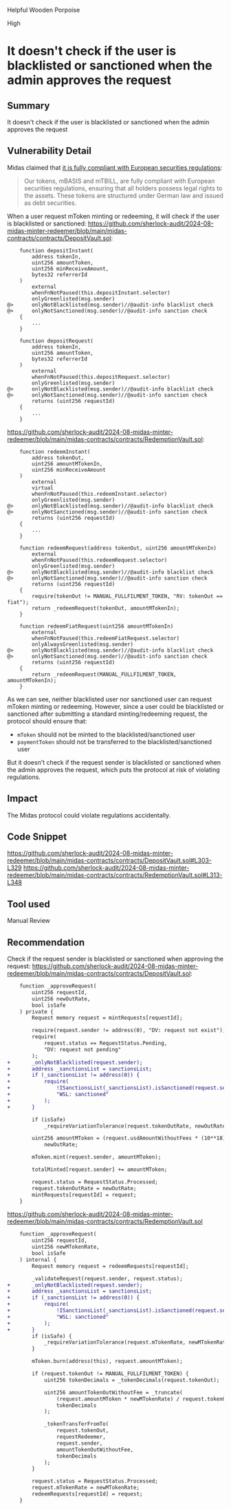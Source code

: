 Helpful Wooden Porpoise

High

# It doesn't check if the user is blacklisted or sanctioned when the admin approves the request

## Summary
It doesn't check if the user is blacklisted or sanctioned when the admin approves the request
## Vulnerability Detail
Midas claimed that [it is fully compliant with European securities regulations](https://docs.midas.app/#regulatory-compliance):  
> Our tokens, mBASIS and mTBILL, are fully compliant with European securities regulations, ensuring that all holders possess legal rights to the assets. These tokens are structured under German law and issued as debt securities.  

When a user request mToken minting or redeeming, it will check if the user is blacklisted or sanctioned:
https://github.com/sherlock-audit/2024-08-midas-minter-redeemer/blob/main/midas-contracts/contracts/DepositVault.sol:
```solidity
    function depositInstant(
        address tokenIn,
        uint256 amountToken,
        uint256 minReceiveAmount,
        bytes32 referrerId
    )
        external
        whenFnNotPaused(this.depositInstant.selector)
        onlyGreenlisted(msg.sender)
@>      onlyNotBlacklisted(msg.sender)//@audit-info blacklist check
@>      onlyNotSanctioned(msg.sender)//@audit-info sanction check
    {
        ...
    }

    function depositRequest(
        address tokenIn,
        uint256 amountToken,
        bytes32 referrerId
    )
        external
        whenFnNotPaused(this.depositRequest.selector)
        onlyGreenlisted(msg.sender)
@>      onlyNotBlacklisted(msg.sender)//@audit-info blacklist check
@>      onlyNotSanctioned(msg.sender)//@audit-info sanction check
        returns (uint256 requestId)
    {
        ...
    }
```
https://github.com/sherlock-audit/2024-08-midas-minter-redeemer/blob/main/midas-contracts/contracts/RedemptionVault.sol:
```solidity
    function redeemInstant(
        address tokenOut,
        uint256 amountMTokenIn,
        uint256 minReceiveAmount
    )
        external
        virtual
        whenFnNotPaused(this.redeemInstant.selector)
        onlyGreenlisted(msg.sender)
@>      onlyNotBlacklisted(msg.sender)//@audit-info blacklist check
@>      onlyNotSanctioned(msg.sender)//@audit-info sanction check
        returns (uint256 requestId)
    {
        ...
    }

    function redeemRequest(address tokenOut, uint256 amountMTokenIn)
        external
        whenFnNotPaused(this.redeemRequest.selector)
        onlyGreenlisted(msg.sender)
@>      onlyNotBlacklisted(msg.sender)//@audit-info blacklist check
@>      onlyNotSanctioned(msg.sender)//@audit-info sanction check
        returns (uint256 requestId)
    {
        require(tokenOut != MANUAL_FULLFILMENT_TOKEN, "RV: tokenOut == fiat");
        return _redeemRequest(tokenOut, amountMTokenIn);
    }

    function redeemFiatRequest(uint256 amountMTokenIn)
        external
        whenFnNotPaused(this.redeemFiatRequest.selector)
        onlyAlwaysGreenlisted(msg.sender)
@>      onlyNotBlacklisted(msg.sender)//@audit-info blacklist check
@>      onlyNotSanctioned(msg.sender)//@audit-info sanction check
        returns (uint256 requestId)
    {
        return _redeemRequest(MANUAL_FULLFILMENT_TOKEN, amountMTokenIn);
    }
```
As we can see, neither blacklisted user nor sanctioned user can request mToken minting or redeeming.
However, since a user could be blacklisted or sanctioned after submitting a standard minting/redeeming request, the protocol should ensure that:
- `mToken` should not be minted to the blacklisted/sanctioned user
- `paymentToken` should not be transferred to the blacklisted/sanctioned user

But it doesn't check if the request sender is blacklisted or sanctioned when the admin approves the request, which puts the protocol at risk of violating regulations.

## Impact
The Midas protocol could violate regulations accidentally. 
## Code Snippet
https://github.com/sherlock-audit/2024-08-midas-minter-redeemer/blob/main/midas-contracts/contracts/DepositVault.sol#L303-L329
https://github.com/sherlock-audit/2024-08-midas-minter-redeemer/blob/main/midas-contracts/contracts/RedemptionVault.sol#L313-L348
## Tool used

Manual Review

## Recommendation
Check if the request sender is blacklisted or sanctioned when approving the request:
https://github.com/sherlock-audit/2024-08-midas-minter-redeemer/blob/main/midas-contracts/contracts/DepositVault.sol:
```diff
    function _approveRequest(
        uint256 requestId,
        uint256 newOutRate,
        bool isSafe
    ) private {
        Request memory request = mintRequests[requestId];

        require(request.sender != address(0), "DV: request not exist");
        require(
            request.status == RequestStatus.Pending,
            "DV: request not pending"
        );
+       _onlyNotBlacklisted(request.sender);
+       address _sanctionsList = sanctionsList;
+       if (_sanctionsList != address(0)) {
+           require(
+               !ISanctionsList(_sanctionsList).isSanctioned(request.sender),
+               "WSL: sanctioned"
+           );
+       }

        if (isSafe)
            _requireVariationTolerance(request.tokenOutRate, newOutRate);

        uint256 amountMToken = (request.usdAmountWithoutFees * (10**18)) /
            newOutRate;

        mToken.mint(request.sender, amountMToken);

        totalMinted[request.sender] += amountMToken;

        request.status = RequestStatus.Processed;
        request.tokenOutRate = newOutRate;
        mintRequests[requestId] = request;
    }
```
https://github.com/sherlock-audit/2024-08-midas-minter-redeemer/blob/main/midas-contracts/contracts/RedemptionVault.sol
```diff
    function _approveRequest(
        uint256 requestId,
        uint256 newMTokenRate,
        bool isSafe
    ) internal {
        Request memory request = redeemRequests[requestId];

        _validateRequest(request.sender, request.status);
+       _onlyNotBlacklisted(request.sender);
+       address _sanctionsList = sanctionsList;
+       if (_sanctionsList != address(0)) {
+           require(
+               !ISanctionsList(_sanctionsList).isSanctioned(request.sender),
+               "WSL: sanctioned"
+           );
+       }
        if (isSafe) {
            _requireVariationTolerance(request.mTokenRate, newMTokenRate);
        }

        mToken.burn(address(this), request.amountMToken);

        if (request.tokenOut != MANUAL_FULLFILMENT_TOKEN) {
            uint256 tokenDecimals = _tokenDecimals(request.tokenOut);

            uint256 amountTokenOutWithoutFee = _truncate(
                (request.amountMToken * newMTokenRate) / request.tokenOutRate,
                tokenDecimals
            );

            _tokenTransferFromTo(
                request.tokenOut,
                requestRedeemer,
                request.sender,
                amountTokenOutWithoutFee,
                tokenDecimals
            );
        }

        request.status = RequestStatus.Processed;
        request.mTokenRate = newMTokenRate;
        redeemRequests[requestId] = request;
    }
```